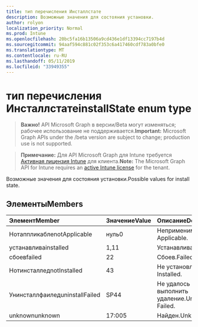 ```yaml
---
title: тип перечисления Инсталлстате
description: Возможные значения для состояния установки.
author: rolyon
localization_priority: Normal
ms.prod: Intune
ms.openlocfilehash: 20bc5fa16b13506a9cd436e1df13394cc7197b4d
ms.sourcegitcommit: 94aaf594c881c02f353c6a417460cdf783a0bfe0
ms.translationtype: MT
ms.contentlocale: ru-RU
ms.lasthandoff: 05/11/2019
ms.locfileid: "33949355"
---
```

# <a name="installstate-enum-type"></a><span data-ttu-id="57d5d-103">тип перечисления Инсталлстате</span><span class="sxs-lookup"><span data-stu-id="57d5d-103">installState enum type</span></span>

> <span data-ttu-id="57d5d-104">**Важно!** API Microsoft Graph в версии/Beta могут изменяться; рабочее использование не поддерживается.</span><span class="sxs-lookup"><span data-stu-id="57d5d-104">**Important:** Microsoft Graph APIs under the /beta version are subject to change; production use is not supported.</span></span>

> <span data-ttu-id="57d5d-105">**Примечание:** Для API Microsoft Graph для Intune требуется [Активная лицензия Intune](https://go.microsoft.com/fwlink/?linkid=839381) для клиента.</span><span class="sxs-lookup"><span data-stu-id="57d5d-105">**Note:** The Microsoft Graph API for Intune requires an [active Intune license](https://go.microsoft.com/fwlink/?linkid=839381) for the tenant.</span></span>

<span data-ttu-id="57d5d-106">Возможные значения для состояния установки.</span><span class="sxs-lookup"><span data-stu-id="57d5d-106">Possible values for install state.</span></span>

## <a name="members"></a><span data-ttu-id="57d5d-107">Элементы</span><span class="sxs-lookup"><span data-stu-id="57d5d-107">Members</span></span>
|<span data-ttu-id="57d5d-108">Элемент</span><span class="sxs-lookup"><span data-stu-id="57d5d-108">Member</span></span>|<span data-ttu-id="57d5d-109">Значение</span><span class="sxs-lookup"><span data-stu-id="57d5d-109">Value</span></span>|<span data-ttu-id="57d5d-110">Описание</span><span class="sxs-lookup"><span data-stu-id="57d5d-110">Description</span></span>|
|:---|:---|:---|
|<span data-ttu-id="57d5d-111">Нотаппликабле</span><span class="sxs-lookup"><span data-stu-id="57d5d-111">notApplicable</span></span>|<span data-ttu-id="57d5d-112">нуль</span><span class="sxs-lookup"><span data-stu-id="57d5d-112">0</span></span>|<span data-ttu-id="57d5d-113">Неприменимо.</span><span class="sxs-lookup"><span data-stu-id="57d5d-113">Not Applicable.</span></span>|
|<span data-ttu-id="57d5d-114">устанавлива</span><span class="sxs-lookup"><span data-stu-id="57d5d-114">installed</span></span>|<span data-ttu-id="57d5d-115">1,1</span><span class="sxs-lookup"><span data-stu-id="57d5d-115">1</span></span>|<span data-ttu-id="57d5d-116">Устанавлива.</span><span class="sxs-lookup"><span data-stu-id="57d5d-116">Installed.</span></span>|
|<span data-ttu-id="57d5d-117">сбоев</span><span class="sxs-lookup"><span data-stu-id="57d5d-117">failed</span></span>|<span data-ttu-id="57d5d-118">2</span><span class="sxs-lookup"><span data-stu-id="57d5d-118">2</span></span>|<span data-ttu-id="57d5d-119">Сбоев.</span><span class="sxs-lookup"><span data-stu-id="57d5d-119">Failed.</span></span>|
|<span data-ttu-id="57d5d-120">Нотинсталлед</span><span class="sxs-lookup"><span data-stu-id="57d5d-120">notInstalled</span></span>|<span data-ttu-id="57d5d-121">4</span><span class="sxs-lookup"><span data-stu-id="57d5d-121">3</span></span>|<span data-ttu-id="57d5d-122">Не установлено.</span><span class="sxs-lookup"><span data-stu-id="57d5d-122">Not Installed.</span></span>|
|<span data-ttu-id="57d5d-123">Унинсталлфаилед</span><span class="sxs-lookup"><span data-stu-id="57d5d-123">uninstallFailed</span></span>|<span data-ttu-id="57d5d-124">SP4</span><span class="sxs-lookup"><span data-stu-id="57d5d-124">4</span></span>|<span data-ttu-id="57d5d-125">Не удалось выполнить удаление.</span><span class="sxs-lookup"><span data-stu-id="57d5d-125">Uninstall Failed.</span></span>|
|<span data-ttu-id="57d5d-126">unknown</span><span class="sxs-lookup"><span data-stu-id="57d5d-126">unknown</span></span>|<span data-ttu-id="57d5d-127">17:00</span><span class="sxs-lookup"><span data-stu-id="57d5d-127">5</span></span>|<span data-ttu-id="57d5d-128">Найден.</span><span class="sxs-lookup"><span data-stu-id="57d5d-128">Unknown.</span></span>|




